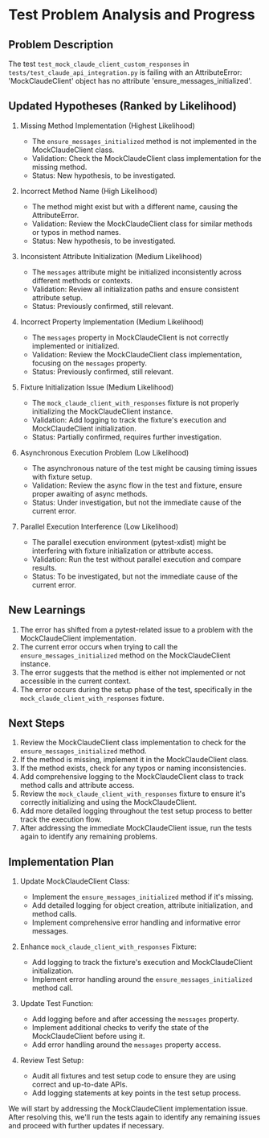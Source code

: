 # Test Problem Analysis and Progress

## Problem Description
The test `test_mock_claude_client_custom_responses` in `tests/test_claude_api_integration.py` is failing with an AttributeError: 'MockClaudeClient' object has no attribute 'ensure_messages_initialized'.

## Updated Hypotheses (Ranked by Likelihood)

1. Missing Method Implementation (Highest Likelihood)
   - The `ensure_messages_initialized` method is not implemented in the MockClaudeClient class.
   - Validation: Check the MockClaudeClient class implementation for the missing method.
   - Status: New hypothesis, to be investigated.

2. Incorrect Method Name (High Likelihood)
   - The method might exist but with a different name, causing the AttributeError.
   - Validation: Review the MockClaudeClient class for similar methods or typos in method names.
   - Status: New hypothesis, to be investigated.

3. Inconsistent Attribute Initialization (Medium Likelihood)
   - The `messages` attribute might be initialized inconsistently across different methods or contexts.
   - Validation: Review all initialization paths and ensure consistent attribute setup.
   - Status: Previously confirmed, still relevant.

4. Incorrect Property Implementation (Medium Likelihood)
   - The `messages` property in MockClaudeClient is not correctly implemented or initialized.
   - Validation: Review the MockClaudeClient class implementation, focusing on the `messages` property.
   - Status: Previously confirmed, still relevant.

5. Fixture Initialization Issue (Medium Likelihood)
   - The `mock_claude_client_with_responses` fixture is not properly initializing the MockClaudeClient instance.
   - Validation: Add logging to track the fixture's execution and MockClaudeClient initialization.
   - Status: Partially confirmed, requires further investigation.

6. Asynchronous Execution Problem (Low Likelihood)
   - The asynchronous nature of the test might be causing timing issues with fixture setup.
   - Validation: Review the async flow in the test and fixture, ensure proper awaiting of async methods.
   - Status: Under investigation, but not the immediate cause of the current error.

7. Parallel Execution Interference (Low Likelihood)
   - The parallel execution environment (pytest-xdist) might be interfering with fixture initialization or attribute access.
   - Validation: Run the test without parallel execution and compare results.
   - Status: To be investigated, but not the immediate cause of the current error.

## New Learnings

1. The error has shifted from a pytest-related issue to a problem with the MockClaudeClient implementation.
2. The current error occurs when trying to call the `ensure_messages_initialized` method on the MockClaudeClient instance.
3. The error suggests that the method is either not implemented or not accessible in the current context.
4. The error occurs during the setup phase of the test, specifically in the `mock_claude_client_with_responses` fixture.

## Next Steps

1. Review the MockClaudeClient class implementation to check for the `ensure_messages_initialized` method.
2. If the method is missing, implement it in the MockClaudeClient class.
3. If the method exists, check for any typos or naming inconsistencies.
4. Add comprehensive logging to the MockClaudeClient class to track method calls and attribute access.
5. Review the `mock_claude_client_with_responses` fixture to ensure it's correctly initializing and using the MockClaudeClient.
6. Add more detailed logging throughout the test setup process to better track the execution flow.
7. After addressing the immediate MockClaudeClient issue, run the tests again to identify any remaining problems.

## Implementation Plan

1. Update MockClaudeClient Class:
   - Implement the `ensure_messages_initialized` method if it's missing.
   - Add detailed logging for object creation, attribute initialization, and method calls.
   - Implement comprehensive error handling and informative error messages.

2. Enhance `mock_claude_client_with_responses` Fixture:
   - Add logging to track the fixture's execution and MockClaudeClient initialization.
   - Implement error handling around the `ensure_messages_initialized` method call.

3. Update Test Function:
   - Add logging before and after accessing the `messages` property.
   - Implement additional checks to verify the state of the MockClaudeClient before using it.
   - Add error handling around the `messages` property access.

4. Review Test Setup:
   - Audit all fixtures and test setup code to ensure they are using correct and up-to-date APIs.
   - Add logging statements at key points in the test setup process.

We will start by addressing the MockClaudeClient implementation issue. After resolving this, we'll run the tests again to identify any remaining issues and proceed with further updates if necessary.
